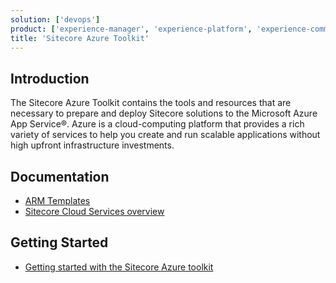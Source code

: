 ```yaml
---
solution: ['devops']
product: ['experience-manager', 'experience-platform', 'experience-commerce', 'armTemplates']
title: 'Sitecore Azure Toolkit'
---
```


## Introduction

The Sitecore Azure Toolkit contains the tools and resources that are necessary to prepare and deploy Sitecore solutions to the Microsoft Azure App Service®. Azure is a cloud-computing platform that provides a rich variety of services to help you create and run scalable applications without high upfront infrastructure investments.

## Documentation

- [ARM Templates](https://github.com/Sitecore/Sitecore-Azure-Quickstart-Templates)
- [Sitecore Cloud Services overview](https://doc.sitecore.com/xp/en/developers/90/managed-cloud/sitecore-cloud-services-overview.html)

## Getting Started

- [Getting started with the Sitecore Azure toolkit](https://doc.sitecore.com/xp/en/developers/sat/20/sitecore-azure-toolkit/getting-started-with-the-sitecore-azure-toolkit.html)
